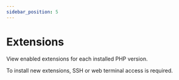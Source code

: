 ```yaml
---
sidebar_position: 5  
---
```


# Extensions  

View enabled extensions for each installed PHP version.  

To install new extensions, SSH or web terminal access is required.
